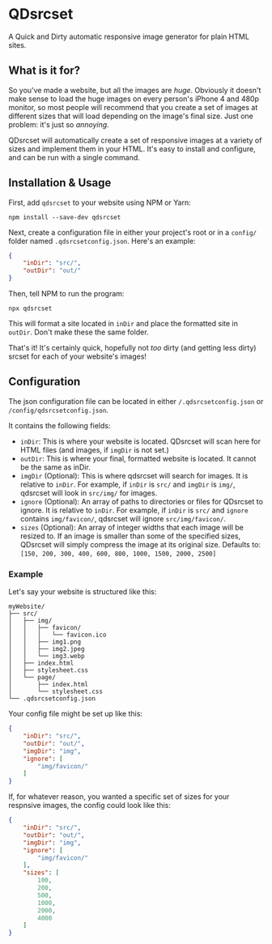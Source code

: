 # QDsrcset

A Quick and Dirty automatic responsive image generator for plain HTML sites. 

## What is it for?

So you've made a website, but all the images are *huge*. Obviously it doesn't make sense to load the huge images on every person's iPhone 4 and 480p monitor, so most people will recommend that you create a set of images at different sizes that will load depending on the image's final size. Just one problem: it's just so *annoying*. 

QDsrcset will automatically create a set of responsive images at a variety of sizes and implement them in your HTML. It's easy to install and configure, and can be run with a single command.

## Installation & Usage

First, add `qdsrcset` to your website using NPM or Yarn:

`npm install --save-dev qdsrcset`

Next, create a configuration file in either your project's root or in a `config/` folder named `.qdsrcsetconfig.json`. Here's an example:

```json
{
    "inDir": "src/",
    "outDir": "out/"
}
```

Then, tell NPM to run the program:

`npx qdsrcset`

This will format a site located in `inDir` and place the formatted site in `outDir`. Don't make these the same folder. 

That's it! It's certainly quick, hopefully not *too* dirty (and getting less dirty) srcset for each of your website's images!

## Configuration

The json configuration file can be located in either `/.qdsrcsetconfig.json` or `/config/qdsrcsetconfig.json`.

It contains the following fields:
 - `inDir`: This is where your website is located. QDsrcset will scan here for HTML files (and images, if `imgDir` is not set.)
 - `outDir`: This is where your final, formatted website is located. It cannot be the same as inDir.
 - `imgDir` (Optional): This is where qdsrcset will search for images. It is relative to `inDir`. For example, if `inDir` is `src/` and `imgDir` is `img/`, qdsrcset will look in `src/img/` for images.
 - `ignore` (Optional): An array of paths to directories or files for QDsrcset to ignore. It is relative to `inDir`. For example, if `inDir` is `src/` and `ignore` contains `img/favicon/`, qdsrcset will ignore `src/img/favicon/`.
 - `sizes` (Optional): An array of integer widths that each image will be resized to. If an image is smaller than some of the specified sizes, QDsrcset will simply compress the image at its original size. Defaults to: `[150, 200, 300, 400, 600, 800, 1000, 1500, 2000, 2500]`

### Example

Let's say your website is structured like this: 

```
myWebsite/
├── src/
│   ├── img/
│   │   ├── favicon/
│   │   │   └── favicon.ico
│   │   ├── img1.png
│   │   ├── img2.jpeg
│   │   └── img3.webp
│   ├── index.html
│   ├── stylesheet.css
│   └── page/
│       ├── index.html
│       └── stylesheet.css
└── .qdsrcsetconfig.json
```

Your config file might be set up like this:

```json
{
    "inDir": "src/",
    "outDir": "out/",
    "imgDir": "img",
    "ignore": [
        "img/favicon/"
    ]
}
```

If, for whatever reason, you wanted a specific set of sizes for your respnsive images, the config could look like this:

```json
{
    "inDir": "src/",
    "outDir": "out/",
    "imgDir": "img",
    "ignore": [
        "img/favicon/"
    ],
    "sizes": [
        100,
        200,
        500,
        1000,
        2000,
        4000
    ]
}
```
